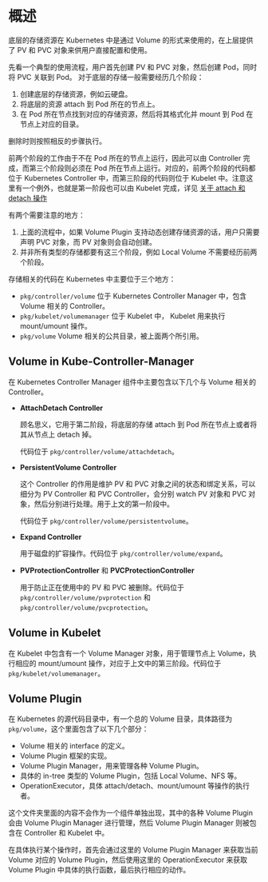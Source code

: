# 概述 #

底层的存储资源在 Kubernetes 中是通过 Volume 的形式来使用的，在上层提供了 PV 和 PVC 对象来供用户直接配置和使用。

先看一个典型的使用流程，用户首先创建 PV 和 PVC 对象，然后创建 Pod，同时将 PVC 关联到 Pod。
对于底层的存储一般需要经历几个阶段：

1. 创建底层的存储资源，例如云硬盘。
2. 将底层的资源 attach 到 Pod 所在的节点上。
3. 在 Pod 所在节点找到对应的存储资源，然后将其格式化并 mount 到 Pod 在节点上对应的目录。

删除时则按照相反的步骤执行。

前两个阶段的工作由于不在 Pod 所在的节点上运行，因此可以由 Controller 完成，而第三个阶段则必须在 Pod 所在节点上运行。对应的，前两个阶段的代码都位于 Kubernetes Controller 中，而第三阶段的代码则位于 Kubelet 中。注意这里有一个例外，也就是第一阶段也可以由 Kubelet 完成，详见 [关于 attach 和 detach 操作](attach-detach.md)

有两个需要注意的地方：
1. 上面的流程中，如果 Volume Plugin 支持动态创建存储资源的话，用户只需要声明 PVC 对象，而 PV 对象则会自动创建。
1. 并非所有类型的存储都要有这三个阶段，例如 Local Volume 不需要经历前两个阶段。

存储相关的代码在 Kubernetes 中主要位于三个地方：

- `pkg/controller/volume` 位于 Kubernetes Controller Manager 中，包含 Volume 相关的 Controller。
- `pkg/kubelet/volumemanager` 位于 Kubelet 中， Kubelet 用来执行 mount/umount 操作。
- `pkg/volume` Volume 相关的公共目录，被上面两个所引用。

## Volume in Kube-Controller-Manager ##

在 Kubernetes Controller Manager 组件中主要包含以下几个与 Volume 相关的 Controller。

- **AttachDetach Controller**

  顾名思义，它用于第二阶段，将底层的存储 attach 到 Pod 所在节点上或者将其从节点上 detach 掉。

  代码位于 `pkg/controller/volume/attachdetach`。

- **PersistentVolume Controller**

  这个 Controller 的作用是维护 PV 和 PVC 对象之间的状态和绑定关系，可以细分为 PV Controller 和 PVC Controller，会分别 watch PV 对象和 PVC 对象，然后分别进行处理。用于上文的第一阶段中。

  代码位于 `pkg/controller/volume/persistentvolume`。

- **Expand Controller**

  用于磁盘的扩容操作。代码位于 `pkg/controller/volume/expand`。

- **PVProtectionController** 和 **PVCProtectionController**

  用于防止正在使用中的 PV 和 PVC 被删除。代码位于 `pkg/controller/volume/pvprotection` 和 `pkg/controller/volume/pvcprotection`。

## Volume in Kubelet ##

在 Kubelet 中包含有一个 Volume Manager 对象，用于管理节点上 Volume，执行相应的 mount/umount 操作，对应于上文中的第三阶段。代码位于 `pkg/kubelet/volumemanager`。

## Volume Plugin ##

在 Kubernetes 的源代码目录中，有一个总的 Volume 目录，具体路径为 `pkg/volume`，这个里面包含了以下几个部分：

- Volume 相关的 interface 的定义。
- Volume Plugin 框架的实现。
- Volume Plugin Manager，用来管理各种 Volume Plugin。
- 具体的 in-tree 类型的 Volume Plugin，包括 Local Volume、NFS 等。
- OperationExecutor，具体 attach/detach、mount/umount 等操作的执行者。

这个文件夹里面的内容不会作为一个组件单独出现，其中的各种 Volume Plugin 会由 Volume Plugin Manager 进行管理，然后 Volume Plugin Manager 则被包含在 Controller 和 Kubelet 中。

在具体执行某个操作时，首先会通过这里的 Volume Plugin Manager 来获取当前 Volume 对应的 Volume Plugin，然后使用这里的 OperationExecutor 来获取 Volume Plugin 中具体的执行函数，最后执行相应的动作。

